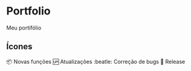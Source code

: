 # Portfolio
Meu portifólio

## Ícones

:package: Novas funções
:up: Atualizações
:beatle: Correção de bugs
:checkered_flag: Release
